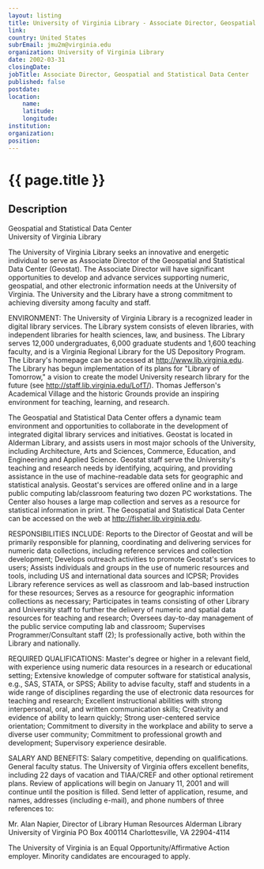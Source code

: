 ```yaml
---
layout: listing
title: University of Virginia Library - Associate Director, Geospatial and Statistical Data Center
link:
country: United States
subrEmail: jmu2m@virginia.edu
organization: University of Virginia Library 
date: 2002-03-31
closingDate: 
jobTitle: Associate Director, Geospatial and Statistical Data Center
published: false
postdate:
location:
	name: 
	latitude: 
	longitude: 
institution: 
organization: 
position: 
--- 
```



# {{ page.title }}

## Description


<p>Geospatial and Statistical Data Center<br> 
University of Virginia Library</p>

<p>The University of Virginia Library seeks an innovative and energetic individual to serve as Associate Director of the Geospatial and Statistical Data Center (Geostat).  The Associate Director will have significant opportunities to develop and advance services supporting numeric, geospatial, and other electronic information needs at the University of Virginia.  The University and the Library have a strong commitment to achieving diversity among faculty and staff.</p>

<p>ENVIRONMENT:  The University of Virginia Library is a recognized leader in digital library services.  The Library system consists of eleven libraries, with independent libraries for health sciences, law, and business. The Library serves 12,000 undergraduates, 6,000 graduate students and 1,600 teaching faculty, and is a Virginia Regional Library for the US Depository Program. The Library's homepage can be accessed at <a href="http://www.lib.virginia.edu"> http://www.lib.virginia.edu</a>.   The Library has begun implementation of its plans for "Library of Tomorrow," a vision to create the model University research library for the future (see <a href="http://staff.lib.virginia.edu/LofT/">http://staff.lib.virginia.edu/LofT/</a>). Thomas Jefferson's Academical Village and the historic Grounds provide an inspiring environment for teaching, learning, and research.</p>

<p>The Geospatial and Statistical Data Center offers a dynamic team environment and opportunities to collaborate in the development of integrated digital library services and initiatives.  Geostat is located in Alderman Library, and assists users in most major schools of the University, including Architecture, Arts and Sciences, Commerce, Education, and Engineering and Applied Science. Geostat staff serve the University's teaching and research needs by identifying, acquiring, and providing assistance in the use of machine-readable data sets for geographic and statistical analysis. Geostat's services are offered online and in a large public computing lab/classroom featuring two dozen PC workstations. The Center also houses a large map collection and serves as a resource for statistical information in print. The Geospatial and Statistical Data Center can be accessed on the web at <a href="http://fisher.lib.virginia.edu"> http://fisher.lib.virginia.edu</a>.</p>

<p>RESPONSIBILITIES INCLUDE: Reports to the Director of Geostat and will be primarily responsible for planning, coordinating and delivering services for numeric data collections, including reference services and collection development; Develops outreach activities to promote Geostat's services to users; Assists individuals and groups in the use of numeric resources and tools, including US and international data sources and ICPSR; Provides Library reference services as well as classroom and lab-based instruction for these resources; Serves as a resource for geographic information collections as necessary; Participates in teams consisting of other Library and University staff to further the delivery of numeric and spatial data resources for teaching and research; Oversees day-to-day management of the public service computing lab and classroom; Supervises Programmer/Consultant staff (2); Is professionally active, both within the Library and nationally.</p>

<p>REQUIRED QUALIFICATIONS:  Master's degree or higher in a relevant field, with experience using numeric data resources in a research or educational setting; Extensive knowledge of computer software for statistical analysis, e.g., SAS, STATA, or SPSS; Ability to advise faculty, staff and students in a wide range of disciplines regarding the use of electronic data resources for teaching and research; Excellent instructional abilities with strong interpersonal, oral, and written communication skills; Creativity and evidence of ability to learn quickly; Strong user-centered service orientation; Commitment to diversity in the workplace and ability to serve a diverse user community; Commitment to professional growth and development; Supervisory experience desirable.</p>

<p>SALARY AND BENEFITS:  Salary competitive, depending on qualifications.  General faculty status.  The University of Virginia offers excellent benefits, including 22 days of vacation and TIAA/CREF and other optional retirement plans.  Review of applications will begin on January 11, 2001 and will continue until the position is filled.  Send letter of application, resume, and names, addresses (including e-mail), and phone numbers of three references to:</p>

<p>Mr. Alan Napier, Director of Library Human Resources Alderman Library University of Virginia PO Box 400114 Charlottesville, VA  22904-4114</p>

<p>The University of Virginia is an Equal Opportunity/Affirmative Action employer.  Minority candidates are encouraged to apply.</p>

